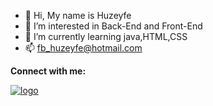 - 👋 Hi, My name is Huzeyfe
- 👀 I’m interested in Back-End and Front-End
- 🌱 I’m currently learning java,HTML,CSS
- 📫 fb_huzeyfe@hotmail.com <br>
<p> <strong>Connect with me:</strong> </p>
<a href="https://www.linkedin.com/in/huzeyfe-oktem-4b3234285/">
    <img src="images/Black Clover.jpe" alt="logo">
</a>

